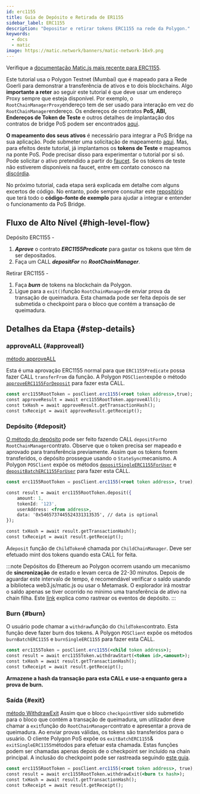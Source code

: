 ```yaml
---
id: erc1155
title: Guia de Depósito e Retirada de ER1155
sidebar_label: ERC1155
description: "Depositar e retirar tokens ERC1155 na rede da Polygon."
keywords:
  - docs
  - matic
image: https://matic.network/banners/matic-network-16x9.png
---
```


Verifique a [documentação Matic.js mais recente para ERC1155](https://maticnetwork.github.io/matic.js/docs/pos/erc1155/).

Este tutorial usa o Polygon Testnet (Mumbai) que é mapeado para a Rede Goerli para demonstrar a transferência de ativos e to dois blockchains. Algo **importante a reter** ao seguir este tutorial é que deve usar um endereço Proxy sempre que esteja disponível. Por exemplo, o `RootChainManagerProxy`endereço tem de ser usado para interação em vez do `RootChainManager`endereço. Os endereços de contratos **PoS, ABI, Endereços de Token de Teste** e outros detalhes de implantação dos contratos de bridge PoS podem ser encontrados [aqui](/docs/develop/ethereum-polygon/pos/deployment).

**O mapeamento dos seus ativos** é necessário para integrar a PoS Bridge na sua aplicação. Pode submeter uma solicitação de mapeamento [aqui](/docs/develop/ethereum-polygon/submit-mapping-request). Mas, para efeitos deste tutorial, já implantamos os **tokens de Teste** e mapeamos na ponte PoS. Pode precisar disso para experimentar o tutorial por si só. Pode solicitar o ativo pretendido a partir do [faucet](https://faucet.polygon.technology/). Se os tokens de teste não estiverem disponíveis na faucet, entre em contato conosco na [discórdia](https://discord.com/invite/0xPolygon).

No próximo tutorial, cada etapa será explicada em detalhe com alguns excertos de código. No entanto, pode sempre consultar este [repositório](https://github.com/maticnetwork/matic.js/tree/master/examples/pos) que terá todo o **código-fonte de exemplo** para ajudar a integrar e entender o funcionamento da PoS Bridge.

## Fluxo de Alto Nível {#high-level-flow}

Depósito ERC1155 -

1. **_Aprove_** o contrato **_ERC1155Predicate_** para gastar os tokens que têm de ser depositados.
2. Faça um CALL **_depositFor_** no **_RootChainManager_**.

Retirar ERC1155 -

1. Faça **_burn_** de tokens na blockchain da Polygon.
2. Ligue para a `exit()`função `RootChainManager`de enviar prova da transação de queimadura. Esta chamada pode ser feita depois de ser submetida o checkpoint para o bloco que contém a transação de queimadura.

## Detalhes da Etapa {#step-details}

### approveALL {#approveall}

[método approveALL](https://maticnetwork.github.io/matic.js/docs/pos/erc1155/approve-all/)

Esta é uma aprovação ERC1155 normal para que `ERC1155Predicate` possa fazer CALL `transferFrom` da função. A Polygon  `POSClient`expõe o método [`approveERC1155ForDeposit`](https://github.com/maticnetwork/matic.js/blob/4bf4fa9438d56c9b5c282f456aa2c24f6ff6083d/src/index.ts#L231) para fazer esta CALL.

```jsx
const erc1155RootToken = posClient.erc1155(<root token address>,true);
const approveResult = await erc1155RootToken.approveAll();
const txHash = await approveResult.getTransactionHash();
const txReceipt = await approveResult.getReceipt();

```

### Depósito {#deposit}

[O método do depósito](https://maticnetwork.github.io/matic.js/docs/pos/erc1155/deposit/) pode ser feito fazendo CALL `depositFor`no `RootChainManager`contrato. Observe que o token precisa ser mapeado e aprovado para transferência previamente. Assim que os tokens forem transferidos, o depósito prossegue usando o `StateSync`mecanismo. A Polygon  `POSClient` expõe os métodos [`depositSingleERC1155ForUser`](https://github.com/maticnetwork/matic.js/blob/4bf4fa9438d56c9b5c282f456aa2c24f6ff6083d/src/index.ts#L245) e [`depositBatchERC1155ForUser`](https://github.com/maticnetwork/matic.js/blob/4bf4fa9438d56c9b5c282f456aa2c24f6ff6083d/src/index.ts#L259) para fazer esta CALL.

```jsx
const erc1155RootToken = posClient.erc1155(<root token address>, true);

const result = await erc1155RootToken.deposit({
    amount: 1,
    tokenId: '123',
    userAddress: <from address>,
    data: '0x5465737445524331313535', // data is optional
});

const txHash = await result.getTransactionHash();
const txReceipt = await result.getReceipt();
```

A`deposit` função de `ChildToken`é chamada por `ChildChainManager`. Deve ser efetuado mint dos tokens quando esta CALL for feita.

:::note
Depósitos do Ethereum ao Polygon ocorrem usando um mecanismo de **sincronização** de estado e levam cerca de 22-30 minutos. Depois de aguardar este intervalo de tempo, é recomendável verificar o saldo usando a biblioteca web3.js/matic.js ou usar o Metamask. O explorador irá mostrar o saldo apenas se tiver ocorrido no mínimo uma transferência de ativo na chain filha. Este [link](/docs/develop/ethereum-polygon/pos/deposit-withdraw-event-pos) explica como rastrear os eventos de depósito.
:::

### Burn {#burn}

O usuário pode chamar a `withdraw`função do `ChildToken`contrato. Esta função deve fazer burn dos tokens. A Polygon  `POSClient` expõe os métodos `burnBatchERC1155` e `burnSingleERC1155` para fazer esta CALL.

```jsx
const erc1155Token = posClient.erc1155(<child token address>);
const result = await erc1155Token.withdrawStart(<token id>,<amount>);
const txHash = await result.getTransactionHash();
const txReceipt = await result.getReceipt();
```

**Armazene a hash da transação para esta CALL e use-a enquanto gera a prova de burn.**

### Saída {#exit}

[método WithdrawExit](https://maticnetwork.github.io/matic.js/docs/pos/erc1155/withdraw-exit/)
Assim que o bloco `checkpoint`tiver sido submetido para o bloco que contém a transação de queimadura, um utilizador deve chamar a `exit`função do `RootChainManager`contrato e apresentar a prova de queimadura. Ao enviar provas válidas, os tokens são transferidos para o usuário. O cliente Polygon PoS expõe os `exitBatchERC1155`& `exitSingleERC1155`métodos para efetuar esta chamada. Estas funções podem ser chamadas apenas depois de o checkpoint ser incluído na chain principal. A inclusão do checkpoint pode ser rastreada seguindo [este guia](/docs/develop/ethereum-polygon/pos/deposit-withdraw-event-pos.md#checkpoint-events).

```jsx
const erc1155RootToken = posClient.erc1155(<root token address>, true);
const result = await erc1155RootToken.withdrawExit(<burn tx hash>);
const txHash = await result.getTransactionHash();
const txReceipt = await result.getReceipt();
```

